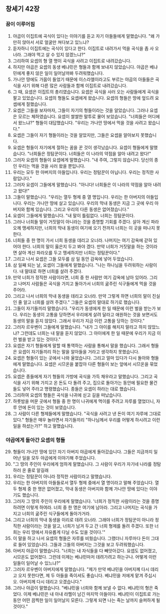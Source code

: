 ## 창세기 42장

### 꿈이 이루어짐
1. 야곱이 이집트에 곡식이 있다는 이야기를 듣고 자기 아들들에게 말했습니다. "왜 가만히 앉아서 서로 얼굴만 쳐다보고 있느냐?
2. 듣자하니 이집트에는 곡식이 있다고 한다. 이집트로 내려가서 먹을 곡식을 좀 사 오너라. 그래야 먹고 살 수 있지 않겠느냐?"
3. 그리하여 요셉의 형 열 명이 곡식을 사려고 이집트로 내려갔습니다.
4. 하지만 야곱은 요셉의 동생 베냐민은 형들과 함께 보내지 않았습니다. 야곱은 베냐민에게 좋지 않은 일이 일어날까봐 두려워했습니다.
5. 가나안 땅에도 가뭄이 들었기 때문에 이스라엘이라고도 부르는 야곱의 아들들은 곡식을 사기 위해 다른 많은 사람들과 함께 이집트로 내려갔습니다.
6. 그 때, 요셉은 이집트의 총리였습니다. 요셉은 곡식을 사러 오는 사람들에게 곡식을 팔고 있었습니다. 요셉의 형들도 요셉에게 왔습니다. 요셉의 형들은 땅에 엎드려 요셉에게 절했습니다.
7. 요셉은 그들을 보자마자, 그들이 자기의 형들이라는 것을 알았습니다. 그러나 요셉은 모르는 체하였습니다. 요셉이 쌀쌀한 말투로 물어 보았습니다. "너희들은 어디에서 왔느냐?" 형들이 대답했습니다. "우리는 가나안 땅에서 먹을 것을 사려고 왔습니다."
8. 요셉은 그들이 자기 형들이라는 것을 알았지만, 그들은 요셉을 알아보지 못했습니다.
9. 요셉은 형들이 자기에게 절하는 꿈을 꾼 것이 생각났습니다. 요셉이 형들에게 말했습니다. "너희들은 정탐꾼이다. 너희들은 이 나라의 약점을 알아 내려고 왔다!"
10. 그러자 요셉의 형들이 요셉에게 말했습니다. "내 주여, 그렇지 않습니다. 당신의 종인 우리는 먹을 것을 사러 왔을 뿐입니다.
11. 우리는 모두 한 아버지의 아들입니다. 우리는 정탐꾼이 아닙니다. 우리는 정직한 사람입니다."
12. 그러자 요셉이 그들에게 말했습니다. "아니다! 너희들은 이 나라의 약점을 알아 내려고 왔다!"
13. 그들이 말했습니다. "우리는 열두 형제 중 열 명입니다. 우리는 한 아버지의 아들입니다. 우리는 가나안 땅에 살고 있습니다. 우리의 막내 동생은 지금 그 곳에 우리 아버지와 함께 있습니다. 그리고 우리의 다른 동생은 없어졌습니다."
14. 요셉이 그들에게 말했습니다. "내 말이 틀림없다. 너희는 정탐꾼이다.
15. 그러나 너희들 말이 거짓말이 아니라는 것을 증명할 기회를 주겠다. 살아 계신 파라오께 맹세하지만, 너희의 막내 동생이 여기에 오기 전까지 너희는 이 곳을 떠나지 못한다.
16. 너희들 중 한 명이 가서 너희 동생을 데리고 오너라. 나머지는 여기 감옥에 갇혀 있어야 한다. 너희의 말이 옳은지 두고 봐야 겠다. 만약 너희가 거짓말을 하는 것이라면 살아 계신 파라오를 두고 맹세하지만 너희는 정탐꾼이다."
17. 그리고 나서 요셉은 그들 모두를 삼 일 동안 감옥에 넣어 두었습니다.
18. 삼 일째 되는 날, 요셉이 그들에게 말했습니다. "나는 하나님을 두려워하는 사람이다. 내 말대로 하면 너희를 살려 주겠다.
19. 만약 너희가 정직한 사람이라면, 너희 중 한 사람만 여기 감옥에 남아 있어라. 그리고 나머지 사람들은 곡식을 가지고 돌아가서 너희의 굶주린 식구들에게 먹을 것을 주어라.
20. 그리고 나서 너희의 막내 동생을 데리고 오너라. 만약 그렇게 하면 너희의 말이 진실인 줄 알고 너희를 살려 주겠다." 그들은 요셉의 말대로 하기로 했습니다.
21. 그들이 자기들끼리 말했습니다. "우리가 동생에게 한 일 때문에 이런 벌을 받는가 보다. 우리는 동생이 고통을 당하면서 우리에게 살려 달라고 애원하는 것을 보면서도 동생의 말을 듣지 않았다. 그래서 우리가 지금 이런 고통을 당하는 것이다."
22. 그러자 르우벤이 그들에게 말했습니다. "내가 그 아이를 해치지 말라고 하지 않았느냐? 그런데도 너희는 내 말을 듣지 않았다. 그 아이에게 한 일 때문에 우리가 지금 이런 벌을 받고 있는 것이다."
23. 요셉은 자기 형들에게 말할 때 통역하는 사람을 통해서 말을 했습니다. 그래서 형들은 요셉이 자기들끼리 하는 말을 알아들을 거라고 생각하지 못했습니다.
24. 요셉은 형들이 있는 곳에서 나와 울었습니다. 그리고 얼마 있다가 다시 돌아와 형들에게 말했습니다. 요셉은 시므온을 붙잡아 다른 형들이 보는 앞에서 시므온을 묶었습니다.
25. 요셉은 종들에게 자기 형들의 가방에 곡식을 가득 채우라고 말했습니다. 그리고 곡식을 사기 위해 가지고 온 돈도 다 돌려 주고, 집으로 돌아가는 동안에 필요한 물건들도 넣어 주라고 명령했습니다. 종들은 요셉이 하라는 대로 했습니다.
26. 그리하여 요셉의 형들은 곡식을 나귀에 싣고 길을 떠났습니다.
27. 하룻밤을 머문 곳에서 형들 중 한 명이 나귀에게 먹이를 주려고 자루를 열었더니, 자루 안에 돈이 있는 것이 보였습니다.
28. 그 사람이 다른 형제들에게 말했습니다. "곡식을 사려고 낸 돈이 여기 자루에 그대로 있다." 형들은 매우 놀라면서 자기들끼리 "하나님께서 우리를 어떻게 하시려고 이런 일을 하셨는가?" 하고 말했습니다.
### 야곱에게 돌아간 요셉의 형들
29. 형들이 가나안 땅에 있던 자기 아버지 야곱에게 돌아갔습니다. 그들은 지금까지 일어난 일을 모두 야곱에게 이야기해 주었습니다.
30. "그 땅의 주인이 우리에게 엄하게 말했습니다. 그 사람이 우리가 자기네 나라를 정탐하러 온 줄로 알길래
31. 우리는 정탐꾼이 아니라 정직한 사람이라고 말했습니다.
32. 우리는 한 아버지의 아들들로서 열두 형제 중에서 열 명이라고 말해 주었습니다. 열두 형제 중 한 명은 없어졌고, 막내 동생은 아버지와 함께 가나안 땅에 있다는 이야기도 했습니다.
33. 그러자 그 땅의 주인이 우리에게 말했습니다. '너희가 정직한 사람이라는 것을 증명하려면 이렇게 하여라. 너희 중 한 명은 여기에 남아라. 그리고 나머지는 곡식을 가지고 너희의 굶주린 식구들에게 돌아가거라.
34. 그리고 너희의 막내 동생을 이리로 데려 오너라. 그래야 너희가 정탐꾼이 아니라 정직한 사람이라는 것을 알고, 너희가 남겨 두고 간 너희 형제를 돌려 주겠다. 또한 너희는 우리 땅에서 자유롭게 다닐 수도 있을 것이다.'"
35. 이 말을 하고 나서 요셉의 형들은 자루를 비웠습니다. 그랬더니 자루마다 돈이 그대로 들어 있었습니다. 그들과 그들의 아버지는 그것을 보고 두려워했습니다.
36. 아버지 야곱이 말했습니다. "너희는 내 자식들을 다 빼앗아갔다. 요셉도 없어졌고, 시므온도 없어졌다. 그런데 이제는 베냐민마저 데려가려고 하는구나. 어떻게 이런 일들이 일어날 수 있느냐?"
37. 그러자 르우벤이 아버지에게 말했습니다. "제가 만약 베냐민을 아버지께 다시 데리고 오지 못한다면, 제 두 아들을 죽이셔도 좋습니다. 베냐민을 저에게 맡겨 주십시오. 아버지께 다시 데리고 오겠습니다."
38. 그러나 야곱이 말했습니다. "베냐민을 너희와 함께 보낼 수 없다. 베냐민의 형은 죽었다. 이제 베냐민은 내 아내 라헬이 남긴 마지막 아들이다. 베냐민이 이집트로 가는 동안 어떤 끔찍한 일이 일어날지 모른다. 그렇게 되면 나는 죽는 날까지 슬퍼하게 될 것이다."